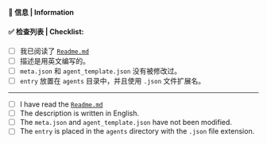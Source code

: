 #### 📝 信息 | Information

<!--- Repo url or any other thing you like to say --->

#### ✅ 检查列表 | Checklist:

<!--- Checkboxes will become clickable after submit, no need to fill them now --->

- [ ] 我已阅读了 [`Readme.md`](https://github.com/aipmhub/aipm-chat-agents/)
- [ ] 描述是用英文编写的。
- [ ] `meta.json` 和 `agent_template.json` 没有被修改过。
- [ ] `entry` 放置在 `agents` 目录中，并且使用 `.json` 文件扩展名。

---

- [ ] I have read the [`Readme.md`](https://github.com/aipmhub/aipm-chat-agents/)
- [ ] The description is written in English.
- [ ] The `meta.json` and `agent_template.json` have not been modified.
- [ ] The `entry` is placed in the `agents` directory with the `.json` file extension.
